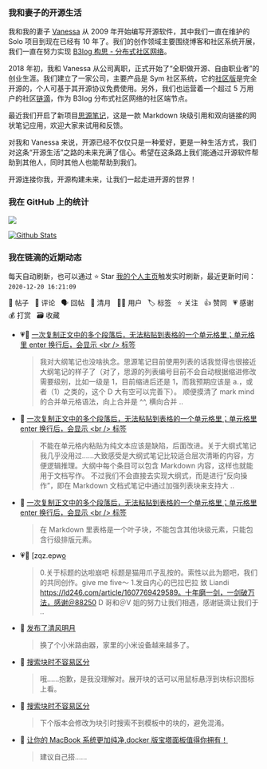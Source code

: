 ### 我和妻子的开源生活

我和我的妻子 [Vanessa](https://github.com/Vanessa219) 从 2009 年开始编写开源软件，其中我们一直在维护的 Solo 项目到现在已经有 10 年了。我们的创作领域主要围绕博客和社区系统开展，我们一直在努力实现 [B3log 构思 - 分布式社区网络](https://ld246.com/article/1546941897596)。

2018 年初，我和 Vanessa 从公司离职，正式开始了“全职做开源、自由职业者”的创业生涯。我们建立了一家公司，主要产品是 Sym 社区系统，它的[社区版](https://github.com/88250/symphony)是完全开源的，个人可基于其开源协议免费使用。另外，我们也运营着一个超过 5 万用户的社区[链滴](https://ld246.com)，作为 B3log 分布式社区网络的社区端节点。

最近我们开启了新项目[思源笔记](https://github.com/siyuan-note/siyuan)，这是一款 Markdown 块级引用和双向链接的网状笔记应用，欢迎大家来试用和反馈。

对我和 Vanessa 来说，开源已经不仅仅只是一种爱好，更是一种生活方式，我们对这条“开源生活”之路的未来充满了信心。希望在这条路上我们能通过开源软件帮助到其他人，同时其他人也能帮助到我们。

开源连接你我，开源构建未来，让我们一起走进开源的世界！

### 我在 GitHub 上的统计

<a title="Hits" target="_blank" href="https://github.com/88250/88250"><img src="https://hits.b3log.org/88250/88250.svg"></a>

[![Github Stats](https://github-readme-stats.vercel.app/api?username=88250&theme=tokyonight&show_icons=true)](https://github.com/88250)

<!--events start -->

### 我在链滴的近期动态

每天自动刷新，也可以通过 ⭐️ Star [我的个人主页](https://github.com/88250/88250)触发实时刷新，最近更新时间：`2020-12-20 16:21:09`

📝 帖子 &nbsp; 💬 评论 &nbsp; 🗣 回帖 &nbsp; 🌙 清月 &nbsp; 👨‍💻 用户 &nbsp; 🏷️ 标签 &nbsp; ⭐️ 关注 &nbsp; 👍 赞同 &nbsp; 💗 感谢 &nbsp; 💰 打赏 &nbsp; 🗃 收藏

* 💗💬 [一次复制正文中的多个段落后，无法粘贴到表格的一个单元格里；单元格里 enter 换行后，会显示 &lt;br /&gt; 标签](https://ld246.com/article/1608435248544/comment/1608448489369#comments)

  > 我对大纲笔记也没啥执念。思源笔记目前使用列表的话我觉得也很接近大纲笔记的样子了（对了，思源的列表编号目前不会自动根据缩进修改需要级别，比如一级是 1，目前缩进后还是 1，而我预期应该是 a.，或者（1）之类的，这个 D 大有空可以完善下）。 顺便摸清了 mark mind 的合并单元格语法，向上合并是 ^^, 横向合并 ..
* 💬 [一次复制正文中的多个段落后，无法粘贴到表格的一个单元格里；单元格里 enter 换行后，会显示 &lt;br /&gt; 标签](https://ld246.com/article/1608435248544/comment/1608447981411#comments)

  > 不能在单元格内粘贴为纯文本应该是缺陷，后面改进。关于大纲式笔记我几乎没用过……大致感受是大纲式笔记比较适合层次清晰的内容，方便逻辑推理。大纲中每个条目可以包含 Markdown 内容，这样也就能用于文档写作。 不过我们不会直接去实现大纲式，而是进行“反向操作”，即在 Markdown 文档式笔记中通过加强列表块来支持大 ..
* 💬 [一次复制正文中的多个段落后，无法粘贴到表格的一个单元格里；单元格里 enter 换行后，会显示 &lt;br /&gt; 标签](https://ld246.com/article/1608435248544/comment/1608445425078#comments)

  > 在 Markdown 里表格是一个叶子块，不能包含其他块级元素，只能包含行级排版元素。
* 💗📝 [zqz.epw[o](https://ld246.com/article/1608441322180)

  > 0.关于标题的达啦崩吧 标题是猫用爪子乱按的。索性以此为题吧，我们的共同创作。give me five～ 1.发自内心的巴拉巴拉 致 Liandi https://ld246.com/article/1607769429589。十年磨一剑，一剑破万法，感谢＠88250 D 哥和＠V 姐的努力让我们相遇，感谢链滴让我们于 ..
* 🌙 [发布了清风明月](https://ld246.com/member/88250/breezemoons/1608442100674)

  > 换了个小米路由器，家里的小米设备越来越多了。
* 💬 [搜索块时不容易区分](https://ld246.com/article/1608373837837/comment/1608391810290#comments)

  > 哦……抱歉，是我没理解对。展开块的话可以用鼠标悬浮到块标识图标上看。
* 💬 [搜索块时不容易区分](https://ld246.com/article/1608373837837/comment/1608387121175#comments)

  > 下个版本会修改为块引时搜索不到模板中的块的，避免混淆。
* 💬 [让你的 MacBook 系统更加纯净,docker 版宝塔面板值得你拥有！](https://ld246.com/article/1608382209263/comment/1608382818897#comments)

  > 建议自己搭……


<!--events end -->
